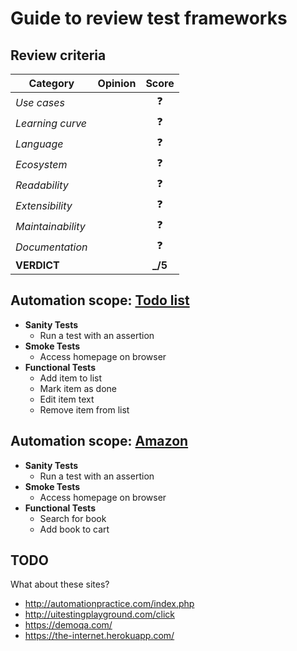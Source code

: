 # Guide to review test frameworks

## Review criteria

| Category | Opinion | Score |
| -------- | ------- | :---: |
| _Use cases_        |  | ❓ |
| _Learning curve_   |  | ❓ |
| _Language_         |  | ❓ |
| _Ecosystem_        |  | ❓ |
| _Readability_      |  | ❓ |
| _Extensibility_    |  | ❓ |
| _Maintainability_  |  | ❓ |
| _Documentation_    |  | ❓ |
| **VERDICT**        |  | **_/5** |

## Automation scope: [Todo list](http://todomvc.com/examples/react/#/)

- **Sanity Tests**
  - Run a test with an assertion
- **Smoke Tests**
  - Access homepage on browser
- **Functional Tests**
  - Add item to list
  - Mark item as done
  - Edit item text
  - Remove item from list

## Automation scope: [Amazon](https://amazon.com/)

- **Sanity Tests**
  - Run a test with an assertion
- **Smoke Tests**
  - Access homepage on browser
- **Functional Tests**
  - Search for book
  - Add book to cart

## TODO

What about these sites?

- http://automationpractice.com/index.php
- http://uitestingplayground.com/click
- https://demoqa.com/
- https://the-internet.herokuapp.com/
